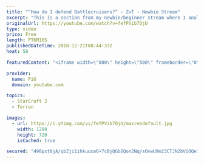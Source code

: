 ```yaml
---
title: "“How do I defend Battlecruisers?” - ZvT - Newbie Stream"
excerpt: "This is a section from my newbie/beginner stream where I analyse a players replay and answer their question. Notes that are shown on screen at some points: https://docs.google.com/document/d/1C87ZA4Zmsx9gaEdbYcDOmJZKe22XzORWQIlZN4AClpI/edit?usp=sharing  -- Watch live at https://www.twitch.tv/x5_pig"
originalUrl: https://youtube.com/watch?v=fefPVib7OjU
type: video
price: Free
length: PT6M16S
publishedDateTime: 2018-12-21T08:44:33Z
heat: 50

featuredContent: "<iframe width=\"800\" height=\"500\" frameborder=\"0\" src=\"https://www.youtube.com/embed/fefPVib7OjU\" allow=\"accelerometer; autoplay; encrypted-media; gyroscope; picture-in-picture\" allowfullscreen></iframe>"

provider:
  name: PiG
  domain: youtube.com

topics:
  - StarCraft 2
  - Terran

images:
  - url: https://i.ytimg.com/vi/fefPVib7OjU/maxresdefault.jpg
    width: 1280
    height: 720
    isCached: true

secured: "498pxt6jA/qbZji1ihkuuxa6+7cBjQGbEQon2Nq/sOvwU9m23CTJN2bVUOQe1LDRv2i6BCDAQi0HVeiNAyZMcp9lmqcsqGCqx3CQHv+nnbc6zhs4mS3RGO3vUR72GAvy/InO/+1PbR8noTiSjgczCkngDwcuTfo8Nke8A8K/rfOsrPqCmGaL+/OtfumtEhQj/xh6QhxhfVKDAjaDH78vRutU/Y9NBfM6b+jqiDckYVVqsLan6IPk+DszKy/tHCsDv3NM+d4qzB8a+fVQoMkmOqdCH4mYaPylfz7ug0fi3aylRbAve7Xn26FuXN224c9ME9AzQxdQYDa1ELn7EhaC2zD51ih1j77S0qL1Y0MzqqEYjTNOkQi4nrsUIP8PC6vQME90CHrrcCMPB5zmxGM1BuA201Vkk6zIMn4qJ+kxYkA=;b3UZCEyl3IAOlcmN8IkJ5Q=="
---
```


